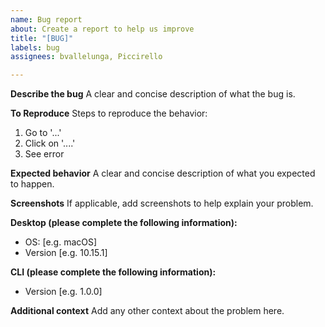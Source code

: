 ```yaml
---
name: Bug report
about: Create a report to help us improve
title: "[BUG]"
labels: bug
assignees: bvallelunga, Piccirello

---
```


**Describe the bug**
A clear and concise description of what the bug is.

**To Reproduce**
Steps to reproduce the behavior:
1. Go to '...'
1. Click on '....'
1. See error

**Expected behavior**
A clear and concise description of what you expected to happen.

**Screenshots**
If applicable, add screenshots to help explain your problem.

**Desktop (please complete the following information):**
 - OS: [e.g. macOS]
 - Version [e.g. 10.15.1]

**CLI (please complete the following information):**
 - Version [e.g. 1.0.0]

**Additional context**
Add any other context about the problem here.
